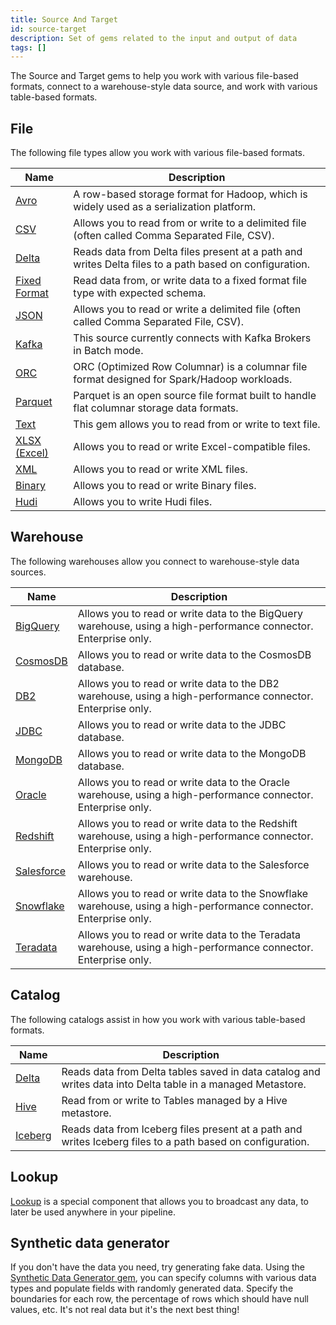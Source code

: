 ```yaml
---
title: Source And Target
id: source-target
description: Set of gems related to the input and output of data
tags: []
---
```


The Source and Target gems to help you work with various file-based formats, connect to a warehouse-style data source, and work with various table-based formats.

## File

The following file types allow you work with various file-based formats.

| Name                                | Description                                                                                            |
| ----------------------------------- | ------------------------------------------------------------------------------------------------------ |
| [Avro](./file/avro)                 | A row-based storage format for Hadoop, which is widely used as a serialization platform.               |
| [CSV](./file/csv)                   | Allows you to read from or write to a delimited file (often called Comma Separated File, CSV).         |
| [Delta](./file/delta)               | Reads data from Delta files present at a path and writes Delta files to a path based on configuration. |
| [Fixed Format](./file/fixed-format) | Read data from, or write data to a fixed format file type with expected schema.                        |
| [JSON](./file/json)                 | Allows you to read or write a delimited file (often called Comma Separated File, CSV).                 |
| [Kafka](./file/kafka)               | This source currently connects with Kafka Brokers in Batch mode.                                       |
| [ORC](./file/orc)                   | ORC (Optimized Row Columnar) is a columnar file format designed for Spark/Hadoop workloads.            |
| [Parquet](./file/parquet)           | Parquet is an open source file format built to handle flat columnar storage data formats.              |
| [Text](./file/text)                 | This gem allows you to read from or write to text file.                                                |
| [XLSX (Excel)](./file/xlsx)         | Allows you to read or write Excel-compatible files.                                                    |
| [XML](./file/xml)                   | Allows you to read or write XML files.                                                                 |
| [Binary](./file/binary)             | Allows you to read or write Binary files.                                                              |
| [Hudi](./file/hudi)                 | Allows you to write Hudi files.                                                                        |

## Warehouse

The following warehouses allow you connect to warehouse-style data sources.

| Name                                 | Description                                                                                                       |
| ------------------------------------ | ----------------------------------------------------------------------------------------------------------------- |
| [BigQuery](./warehouse/bigquery)     | Allows you to read or write data to the BigQuery warehouse, using a high-performance connector. Enterprise only.  |
| [CosmosDB](./warehouse/cosmos)       | Allows you to read or write data to the CosmosDB database.                                                        |
| [DB2](./warehouse/db2)               | Allows you to read or write data to the DB2 warehouse, using a high-performance connector. Enterprise only.       |
| [JDBC](./warehouse/jdbc)             | Allows you to read or write data to the JDBC database.                                                            |
| [MongoDB](./warehouse/mongodb)       | Allows you to read or write data to the MongoDB database.                                                         |
| [Oracle](./warehouse/oracle)         | Allows you to read or write data to the Oracle warehouse, using a high-performance connector. Enterprise only.    |
| [Redshift](./warehouse/redshift)     | Allows you to read or write data to the Redshift warehouse, using a high-performance connector. Enterprise only.  |
| [Salesforce](./warehouse/salesforce) | Allows you to read or write data to the Salesforce warehouse.                                                     |
| [Snowflake](./warehouse/snowflake)   | Allows you to read or write data to the Snowflake warehouse, using a high-performance connector. Enterprise only. |
| [Teradata](./warehouse/teradata)     | Allows you to read or write data to the Teradata warehouse, using a high-performance connector. Enterprise only.  |

## Catalog

The following catalogs assist in how you work with various table-based formats.

| Name                               | Description                                                                                                 |
| ---------------------------------- | ----------------------------------------------------------------------------------------------------------- |
| [Delta](./catalog-table/delta)     | Reads data from Delta tables saved in data catalog and writes data into Delta table in a managed Metastore. |
| [Hive](./catalog-table/hive)       | Read from or write to Tables managed by a Hive metastore.                                                   |
| [Iceberg](./catalog-table/iceberg) | Reads data from Iceberg files present at a path and writes Iceberg files to a path based on configuration.  |

## Lookup

[Lookup](/docs/Spark/gems/source-target/lookup.md) is a special component that allows you to broadcast any data, to later be used anywhere in your pipeline.

## Synthetic data generator

If you don't have the data you need, try generating fake data. Using the [Synthetic Data Generator gem](/docs/Spark/gems/source-target/file/synthetic-data-generator.md), you can specify columns with various data types and populate fields with randomly generated data. Specify the boundaries for each row, the percentage of rows which should have null values, etc. It's not real data but it's the next best thing!
